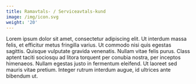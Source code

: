 ```yaml
---
title: Ramavtals- / Serviceavtals-kund
image: /img/icon.svg
weight: '20'
---
```

 Lorem ipsum dolor sit amet, consectetur adipiscing elit. Ut interdum massa felis, et efficitur metus fringilla varius. Ut commodo nisi quis egestas sagittis. Quisque vulputate gravida venenatis. Nullam vitae felis purus. Class aptent taciti sociosqu ad litora torquent per conubia nostra, per inceptos himenaeos. Nullam egestas justo in fermentum eleifend. Ut laoreet sed mauris vitae pretium. Integer rutrum interdum augue, id ultrices ante bibendum ut.

